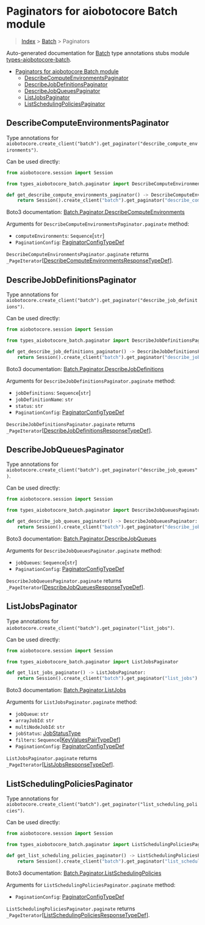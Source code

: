 <a id="paginators-for-aiobotocore-batch-module"></a>

# Paginators for aiobotocore Batch module

> [Index](..) > [Batch](.) > Paginators

Auto-generated documentation for
[Batch](https://boto3.amazonaws.com/v1/documentation/api/latest/reference/services/batch.html#Batch)
type annotations stubs module
[types-aiobotocore-batch](https://pypi.org/project/types-aiobotocore-batch/).

- [Paginators for aiobotocore Batch module](#paginators-for-aiobotocore-batch-module)
  - [DescribeComputeEnvironmentsPaginator](#describecomputeenvironmentspaginator)
  - [DescribeJobDefinitionsPaginator](#describejobdefinitionspaginator)
  - [DescribeJobQueuesPaginator](#describejobqueuespaginator)
  - [ListJobsPaginator](#listjobspaginator)
  - [ListSchedulingPoliciesPaginator](#listschedulingpoliciespaginator)

<a id="describecomputeenvironmentspaginator"></a>

## DescribeComputeEnvironmentsPaginator

Type annotations for
`aiobotocore.create_client("batch").get_paginator("describe_compute_environments")`.

Can be used directly:

```python
from aiobotocore.session import Session

from types_aiobotocore_batch.paginator import DescribeComputeEnvironmentsPaginator

def get_describe_compute_environments_paginator() -> DescribeComputeEnvironmentsPaginator:
    return Session().create_client("batch").get_paginator("describe_compute_environments")
```

Boto3 documentation:
[Batch.Paginator.DescribeComputeEnvironments](https://boto3.amazonaws.com/v1/documentation/api/latest/reference/services/batch.html#Batch.Paginator.DescribeComputeEnvironments)

Arguments for `DescribeComputeEnvironmentsPaginator.paginate` method:

- `computeEnvironments`: `Sequence`\[`str`\]
- `PaginationConfig`:
  [PaginatorConfigTypeDef](./type_defs.md#paginatorconfigtypedef)

`DescribeComputeEnvironmentsPaginator.paginate` returns
`_PageIterator`\[[DescribeComputeEnvironmentsResponseTypeDef](./type_defs.md#describecomputeenvironmentsresponsetypedef)\].

<a id="describejobdefinitionspaginator"></a>

## DescribeJobDefinitionsPaginator

Type annotations for
`aiobotocore.create_client("batch").get_paginator("describe_job_definitions")`.

Can be used directly:

```python
from aiobotocore.session import Session

from types_aiobotocore_batch.paginator import DescribeJobDefinitionsPaginator

def get_describe_job_definitions_paginator() -> DescribeJobDefinitionsPaginator:
    return Session().create_client("batch").get_paginator("describe_job_definitions")
```

Boto3 documentation:
[Batch.Paginator.DescribeJobDefinitions](https://boto3.amazonaws.com/v1/documentation/api/latest/reference/services/batch.html#Batch.Paginator.DescribeJobDefinitions)

Arguments for `DescribeJobDefinitionsPaginator.paginate` method:

- `jobDefinitions`: `Sequence`\[`str`\]
- `jobDefinitionName`: `str`
- `status`: `str`
- `PaginationConfig`:
  [PaginatorConfigTypeDef](./type_defs.md#paginatorconfigtypedef)

`DescribeJobDefinitionsPaginator.paginate` returns
`_PageIterator`\[[DescribeJobDefinitionsResponseTypeDef](./type_defs.md#describejobdefinitionsresponsetypedef)\].

<a id="describejobqueuespaginator"></a>

## DescribeJobQueuesPaginator

Type annotations for
`aiobotocore.create_client("batch").get_paginator("describe_job_queues")`.

Can be used directly:

```python
from aiobotocore.session import Session

from types_aiobotocore_batch.paginator import DescribeJobQueuesPaginator

def get_describe_job_queues_paginator() -> DescribeJobQueuesPaginator:
    return Session().create_client("batch").get_paginator("describe_job_queues")
```

Boto3 documentation:
[Batch.Paginator.DescribeJobQueues](https://boto3.amazonaws.com/v1/documentation/api/latest/reference/services/batch.html#Batch.Paginator.DescribeJobQueues)

Arguments for `DescribeJobQueuesPaginator.paginate` method:

- `jobQueues`: `Sequence`\[`str`\]
- `PaginationConfig`:
  [PaginatorConfigTypeDef](./type_defs.md#paginatorconfigtypedef)

`DescribeJobQueuesPaginator.paginate` returns
`_PageIterator`\[[DescribeJobQueuesResponseTypeDef](./type_defs.md#describejobqueuesresponsetypedef)\].

<a id="listjobspaginator"></a>

## ListJobsPaginator

Type annotations for
`aiobotocore.create_client("batch").get_paginator("list_jobs")`.

Can be used directly:

```python
from aiobotocore.session import Session

from types_aiobotocore_batch.paginator import ListJobsPaginator

def get_list_jobs_paginator() -> ListJobsPaginator:
    return Session().create_client("batch").get_paginator("list_jobs")
```

Boto3 documentation:
[Batch.Paginator.ListJobs](https://boto3.amazonaws.com/v1/documentation/api/latest/reference/services/batch.html#Batch.Paginator.ListJobs)

Arguments for `ListJobsPaginator.paginate` method:

- `jobQueue`: `str`
- `arrayJobId`: `str`
- `multiNodeJobId`: `str`
- `jobStatus`: [JobStatusType](./literals.md#jobstatustype)
- `filters`:
  `Sequence`\[[KeyValuesPairTypeDef](./type_defs.md#keyvaluespairtypedef)\]
- `PaginationConfig`:
  [PaginatorConfigTypeDef](./type_defs.md#paginatorconfigtypedef)

`ListJobsPaginator.paginate` returns
`_PageIterator`\[[ListJobsResponseTypeDef](./type_defs.md#listjobsresponsetypedef)\].

<a id="listschedulingpoliciespaginator"></a>

## ListSchedulingPoliciesPaginator

Type annotations for
`aiobotocore.create_client("batch").get_paginator("list_scheduling_policies")`.

Can be used directly:

```python
from aiobotocore.session import Session

from types_aiobotocore_batch.paginator import ListSchedulingPoliciesPaginator

def get_list_scheduling_policies_paginator() -> ListSchedulingPoliciesPaginator:
    return Session().create_client("batch").get_paginator("list_scheduling_policies")
```

Boto3 documentation:
[Batch.Paginator.ListSchedulingPolicies](https://boto3.amazonaws.com/v1/documentation/api/latest/reference/services/batch.html#Batch.Paginator.ListSchedulingPolicies)

Arguments for `ListSchedulingPoliciesPaginator.paginate` method:

- `PaginationConfig`:
  [PaginatorConfigTypeDef](./type_defs.md#paginatorconfigtypedef)

`ListSchedulingPoliciesPaginator.paginate` returns
`_PageIterator`\[[ListSchedulingPoliciesResponseTypeDef](./type_defs.md#listschedulingpoliciesresponsetypedef)\].

